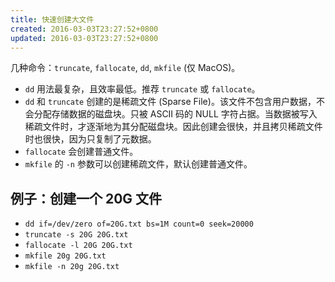 ```yaml
---
title: 快速创建大文件
created: 2016-03-03T23:27:52+0800
updated: 2016-03-03T23:27:52+0800
---
```



几种命令：`truncate`, `fallocate`, `dd`, `mkfile` (仅 MacOS)。

- `dd` 用法最复杂，且效率最低。推荐 `truncate` 或 `fallocate`。
- `dd` 和 `truncate` 创建的是稀疏文件 (Sparse File)。该文件不包含用户数据，不会分配存储数据的磁盘块。只被 ASCII 码的 NULL 字符占据。当数据被写入稀疏文件时，才逐渐地为其分配磁盘块。因此创建会很快，并且拷贝稀疏文件时也很快，因为只复制了元数据。
- `fallocate` 会创建普通文件。
- `mkfile` 的 `-n` 参数可以创建稀疏文件，默认创建普通文件。

## 例子：创建一个 20G 文件

- `dd if=/dev/zero of=20G.txt bs=1M count=0 seek=20000`
- `truncate -s 20G 20G.txt`
- `fallocate -l 20G 20G.txt`
- `mkfile 20g 20G.txt`
- `mkfile -n 20g 20G.txt`
